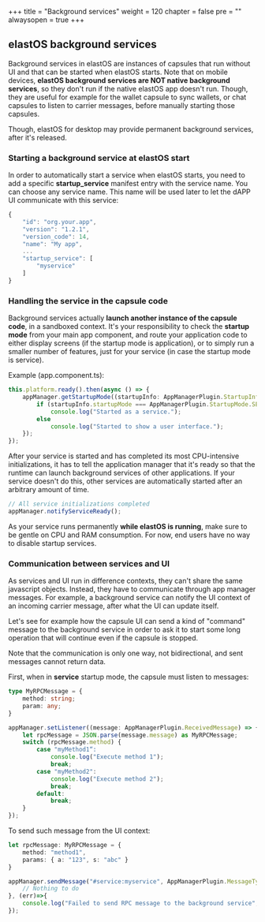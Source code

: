 +++
title = "Background services"
weight = 120
chapter = false
pre = ""
alwaysopen = true
+++

## elastOS background services

Background services in elastOS are instances of capsules that run without UI and that can be started when elastOS starts. Note that on mobile devices, **elastOS background services are NOT native background services**, so they don't run if the native elastOS app doesn't run. Though, they are useful for example for the wallet capsule to sync wallets, or chat capsules to listen to carrier messages, before manually starting those capsules.

Though, elastOS for desktop may provide permanent background services, after it's released.

### Starting a background service at elastOS start

In order to automatically start a service when elastOS starts, you need to add a specific **startup_service** manifest entry with the service name. You can choose any service name. This name will be used later to let the dAPP UI communicate with this service:

```js
{
    "id": "org.your.app",
    "version": "1.2.1",
    "version_code": 14,
    "name": "My app",
    ...
    "startup_service": [
        "myservice"
    ]
}
```

### Handling the service in the capsule code

Background services actually **launch another instance of the capsule code**, in a sandboxed context. It's your responsibility to check the **startup mode** from your main app component, and route your application code to either display screens (if the startup mode is application), or to simply run a smaller number of features, just for your service (in case the startup mode is service).

Example (app.component.ts):

```typescript
this.platform.ready().then(async () => {
    appManager.getStartupMode((startupInfo: AppManagerPlugin.StartupInfo) => {
        if (startupInfo.startupMode === AppManagerPlugin.StartupMode.SERVICE)
            console.log("Started as a service.");
        else
            console.log("Started to show a user interface.");
    });
});
```

After your service is started and has completed its most CPU-intensive initializations, it has to tell the application manager that it's ready so that the runtime can launch background services of other applications. If your service doesn't do this, other services are automatically started after an arbitrary amount of time.

```typescript
// All service initializations completed
appManager.notifyServiceReady();
```


As your service runs permanently **while elastOS is running**, make sure to be gentle on CPU and RAM consumption. For now, end users have no way to disable startup services.

### Communication between services and UI

As services and UI run in difference contexts, they can't share the same javascript objects. Instead, they have to communicate through app manager messages. For example, a background service can notify the UI context of an incoming carrier message, after what the UI can update itself.

Let's see for example how the capsule UI can send a kind of "command" message to the background service in order to ask it to start some long operation that will continue even if the capsule is stopped.

Note that the communication is only one way, not bidirectional, and sent messages cannot return data.

First, when in **service** startup mode, the capsule must listen to messages:

```typescript
type MyRPCMessage = {
    method: string;
    param: any;
}

appManager.setListener((message: AppManagerPlugin.ReceivedMessage) => {
    let rpcMessage = JSON.parse(message.message) as MyRPCMessage;
    switch (rpcMessage.method) {
        case "myMethod1“:
            console.log("Execute method 1");
            break;
        case "myMethod2":
            console.log("Execute method 2");
            break;
        default:
            break;
    }
});
```

To send such message from the UI context:

```typescript
let rpcMessage: MyRPCMessage = {
    method: "method1",
    params: { a: "123", s: "abc" }
}

appManager.sendMessage("#service:myservice", AppManagerPlugin.MessageType.INTERNAL, JSON.stringify(rpcMessage), ()=>{
    // Nothing to do
}, (err)=>{
    console.log("Failed to send RPC message to the background service", err);
});
```